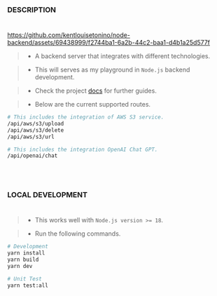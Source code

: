### DESCRIPTION
#

https://github.com/kentlouisetonino/node-backend/assets/69438999/f2744ba1-6a2b-44c2-baa1-d4b1a25d577f

> - A backend server that integrates with different technologies.

> - This will serves as my playground in `Node.js` backend development.

> - Check the project [docs](https://github.com/kentlouisetonino/node-backend/tree/develop/docs) for further guides.

> - Below are the current supported routes.

```bash
# This includes the integration of AWS S3 service.
/api/aws/s3/upload
/api/aws/s3/delete
/api/aws/s3/url

# This includes the integration OpenAI Chat GPT.
/api/openai/chat
```

<br />
<br />



### LOCAL DEVELOPMENT
#
> - This works well with `Node.js version >= 18`.

> - Run the following commands.

```bash
# Development
yarn install
yarn build
yarn dev

# Unit Test
yarn test:all
```
